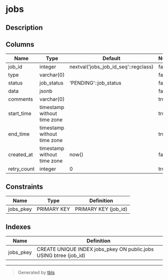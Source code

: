 # jobs

## Description

## Columns

| Name        | Type                        | Default                              | Nullable | Children | Parents | Comment |
| ----------- | --------------------------- | ------------------------------------ | -------- | -------- | ------- | ------- |
| job_id      | integer                     | nextval('jobs_job_id_seq'::regclass) | false    |          |         |         |
| type        | varchar(0)                  |                                      | false    |          |         |         |
| status      | job_status                  | 'PENDING'::job_status                | false    |          |         |         |
| data        | jsonb                       |                                      | false    |          |         |         |
| comments    | varchar(0)                  |                                      | true     |          |         |         |
| start_time  | timestamp without time zone |                                      | true     |          |         |         |
| end_time    | timestamp without time zone |                                      | true     |          |         |         |
| created_at  | timestamp without time zone | now()                                | false    |          |         |         |
| retry_count | integer                     | 0                                    | true     |          |         |         |

## Constraints

| Name      | Type        | Definition           |
| --------- | ----------- | -------------------- |
| jobs_pkey | PRIMARY KEY | PRIMARY KEY (job_id) |

## Indexes

| Name      | Definition                                                        |
| --------- | ----------------------------------------------------------------- |
| jobs_pkey | CREATE UNIQUE INDEX jobs_pkey ON public.jobs USING btree (job_id) |

---

> Generated by [tbls](https://github.com/k1LoW/tbls)
